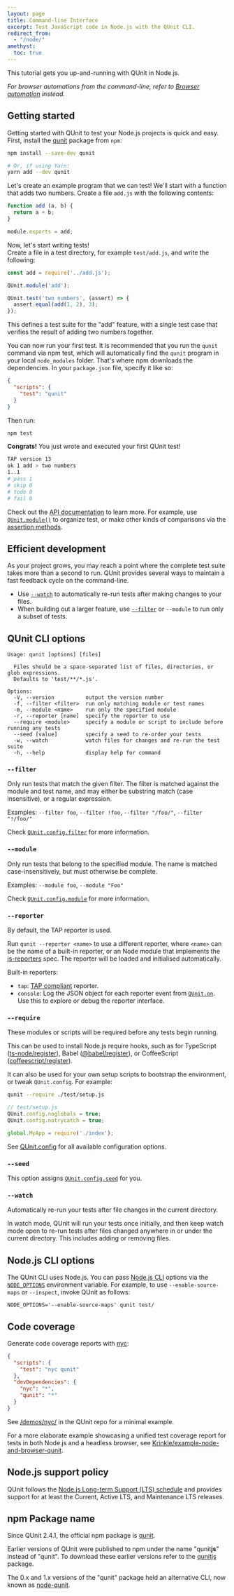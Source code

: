 ```yaml
---
layout: page
title: Command-line Interface
excerpt: Test JavaScript code in Node.js with the QUnit CLI.
redirect_from:
  - "/node/"
amethyst:
  toc: true
---
```


<p class="lead" markdown="1">

This tutorial gets you up-and-running with QUnit in Node.js.

</p>

_For browser automations from the command-line, refer to [Browser automation](./browser.md#integrations) instead._

## Getting started

Getting started with QUnit to test your Node.js projects is quick and easy.<br>
First, install the [qunit](https://www.npmjs.com/package/qunit) package from `npm`:

```bash
npm install --save-dev qunit

# Or, if using Yarn:
yarn add --dev qunit
```

Let's create an example program that we can test! We'll start with a function that adds two numbers. Create a file `add.js` with the following contents:

```js
function add (a, b) {
  return a + b;
}

module.exports = add;
```

Now, let's start writing tests!<br>
Create a file in a test directory, for example `test/add.js`, and write the following:

```js
const add = require('../add.js');

QUnit.module('add');

QUnit.test('two numbers', (assert) => {
  assert.equal(add(1, 2), 3);
});
```

This defines a test suite for the "add" feature, with a single test case that verifies the result of adding two numbers together.

You can now run your first test. It is recommended that you run the `qunit` command via npm test, which will automatically find the `qunit` program in your local `node_modules` folder. That's where npm downloads the dependencies. In your `package.json` file, specify it like so:

```json
{
  "scripts": {
    "test": "qunit"
  }
}
```

Then run:

```bash
npm test
```

**Congrats!** You just wrote and executed your first QUnit test!

```bash
TAP version 13
ok 1 add > two numbers
1..1
# pass 1
# skip 0
# todo 0
# fail 0
```

Check out the [API documentation](./api/index.md) to learn more. For example, use [`QUnit.module()`](./api/QUnit/module.md) to organize test, or make other kinds of comparisons via the [assertion methods](./api/assert/index.md).

## Efficient development

As your project grows, you may reach a point where the complete test suite takes more than a second to run. QUnit provides several ways to maintain a fast feedback cycle on the command-line.

* Use [`--watch`](#--watch) to automatically re-run tests after making changes to your files.
* When building out a larger feature, use [`--filter`](#--filter) or `--module` to run only a subset of tests.

## QUnit CLI options

```
Usage: qunit [options] [files]

  Files should be a space-separated list of files, directories, or glob expressions.
  Defaults to 'test/**/*.js'.

Options:
  -V, --version          output the version number
  -f, --filter <filter>  run only matching module or test names
  -m, --module <name>    run only the specified module
  -r, --reporter [name]  specify the reporter to use
  --require <module>     specify a module or script to include before running any tests
  --seed [value]         specify a seed to re-order your tests
  -w, --watch            watch files for changes and re-run the test suite
  -h, --help             display help for command
```

### `--filter`

Only run tests that match the given filter. The filter is matched against the module and test name, and may either be substring match (case insensitive), or a regular expression.

Examples: `--filter foo`, `--filter !foo`, `--filter "/foo/"`, `--filter "!/foo/"`

Check [`QUnit.config.filter`](./api/config/filter.md) for more information.

### `--module`

Only run tests that belong to the specified module. The name is matched case-insensitively, but must otherwise be complete.

Examples: `--module foo`, `--module "Foo"`

Check [`QUnit.config.module`](./api/config/module.md) for more information.

### `--reporter`

By default, the TAP reporter is used.

Run `qunit --reporter <name>` to use a different reporter, where `<name>` can be the name of a built-in reporter, or an Node module that implements the [js-reporters](https://github.com/js-reporters/js-reporters) spec. The reporter will be loaded and initialised automatically.

Built-in reporters:

* `tap`: [TAP compliant](https://testanything.org/) reporter.
* `console`: Log the JSON object for each reporter event from [`QUnit.on`](./api/callbacks/QUnit.on.md). Use this to explore or debug the reporter interface.

### `--require`

These modules or scripts will be required before any tests begin running.

This can be used to install Node.js require hooks, such as for TypeScript ([ts-node/register](https://typestrong.org/ts-node/docs/)), Babel ([@babel/register](https://babeljs.io/docs/en/babel-register/)), or CoffeeScript ([coffeescript/register](https://coffeescript.org/)).

It can also be used for your own setup scripts to bootstrap the environment, or tweak `QUnit.config`. For example:

```bash
qunit --require ./test/setup.js
```

```js
// test/setup.js
QUnit.config.noglobals = true;
QUnit.config.notrycatch = true;

global.MyApp = require('./index');
```

See [QUnit.config](./api/config/index.md) for all available configuration options.

### `--seed`

This option assigns [`QUnit.config.seed`](./api/config/seed.md) for you.

### `--watch`

Automatically re-run your tests after file changes in the current directory.

In watch mode, QUnit will run your tests once initially, and then keep watch mode open to re-run tests after files changed anywhere in or under the current directory. This includes adding or removing files.

## Node.js CLI options

The QUnit CLI uses Node.js. You can pass [Node.js CLI](https://nodejs.org/api/cli.html) options via the [`NODE_OPTIONS`](https://nodejs.org/api/cli.html#cli_node_options_options) environment variable. For example, to use `--enable-source-maps` or `--inspect`, invoke QUnit as follows:

```
NODE_OPTIONS='--enable-source-maps' qunit test/
```

## Code coverage

Generate code coverage reports with [nyc](https://istanbul.js.org/):

```json
{
  "scripts": {
    "test": "nyc qunit"
  },
  "devDependencies": {
    "nyc": "*",
    "qunit": "*"
  }
}
```

See [/demos/nyc/](https://github.com/qunitjs/qunit/tree/main/demos/nyc) in the QUnit repo for a minimal example.

For a more elaborate example showcasing a unified test coverage report for tests in both Node.js and a headless browser, see [Krinkle/example-node-and-browser-qunit](https://github.com/Krinkle/example-node-and-browser-qunit-ci/).

## Node.js support policy

QUnit follows the <a href="https://github.com/nodejs/LTS" target="_blank">Node.js Long-term Support (LTS) schedule</a> and provides support for at least the Current, Active LTS, and Maintenance LTS releases.

## npm Package name

Since QUnit 2.4.1, the official npm package is [qunit](https://www.npmjs.com/package/qunit).

Earlier versions of QUnit were published to npm under the name "qunit**js**" instead of "qunit". To download these earlier versions refer to the [qunitjs](https://www.npmjs.com/package/qunitjs) package.

The 0.x and 1.x versions of the "qunit" package held an alternative CLI, now known as [node-qunit](https://github.com/qunitjs/node-qunit).
